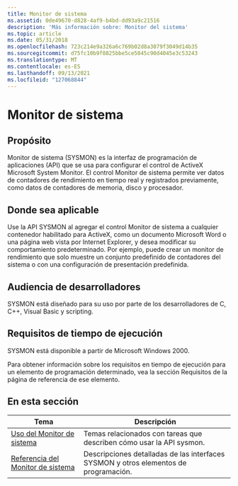 ```yaml
---
title: Monitor de sistema
ms.assetid: 0de49670-d828-4af9-b4bd-dd93a9c21516
description: 'Más información sobre: Monitor del sistema'
ms.topic: article
ms.date: 05/31/2018
ms.openlocfilehash: 723c214e9a326a6c769b02d8a3079f3049d14b35
ms.sourcegitcommit: d75fc10b9f0825bbe5ce5045c90d4045e3c53243
ms.translationtype: MT
ms.contentlocale: es-ES
ms.lasthandoff: 09/13/2021
ms.locfileid: "127068844"
---
```

# <a name="system-monitor"></a>Monitor de sistema

## <a name="purpose"></a>Propósito

Monitor de sistema (SYSMON) es la interfaz de programación de aplicaciones (API) que se usa para configurar el control de ActiveX Microsoft System Monitor. El control Monitor de sistema permite ver datos de contadores de rendimiento en tiempo real y registrados previamente, como datos de contadores de memoria, disco y procesador.

## <a name="where-applicable"></a>Donde sea aplicable

Use la API SYSMON al agregar el control Monitor de sistema a cualquier contenedor habilitado para ActiveX, como un documento Microsoft Word o una página web vista por Internet Explorer, y desea modificar su comportamiento predeterminado. Por ejemplo, puede crear un monitor de rendimiento que solo muestre un conjunto predefinido de contadores del sistema o con una configuración de presentación predefinida.

## <a name="developer-audience"></a>Audiencia de desarrolladores

SYSMON está diseñado para su uso por parte de los desarrolladores de C, C++, Visual Basic y scripting.

## <a name="run-time-requirements"></a>Requisitos de tiempo de ejecución

SYSMON está disponible a partir de Microsoft Windows 2000.

Para obtener información sobre los requisitos en tiempo de ejecución para un elemento de programación determinado, vea la sección Requisitos de la página de referencia de ese elemento.

## <a name="in-this-section"></a>En esta sección



| Tema                                                               | Descripción                                                                            |
|---------------------------------------------------------------------|----------------------------------------------------------------------------------------|
| [Uso del Monitor de sistema](using-system-monitor.md)<br/>         | Temas relacionados con tareas que describen cómo usar la API sysmon.<br/>                |
| [Referencia del Monitor de sistema](system-monitor-reference.md)<br/> | Descripciones detalladas de las interfaces SYSMON y otros elementos de programación. <br/> |



 

 

 





